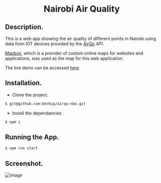 
 <h1 align="center"> Nairobi Air Quality </h1>


## Description.

This is a web app showing the air quality of different points in Nairobi using data from IOT devices provided by the [AirQo](https://platform.airqo.net/) API.

[Mapbox](https://www.mapbox.com/), which is a provider of custom online maps for websites and applications, was used as the map for this web application.

The live demo can be accessed [here](https://airqo-nbo.vercel.app/)

## Installation.

- Clone the project.    
```bash 
$ git@github.com:DerKip/airqo-nbo.git
```  

- Install the dependancies.
```bash 
$ npm i
``` 


## Running the App.

```bash 
$ npm run start
``` 
    
## Screenshot.


![image](https://github.com/Jesse-Bett/foodmine/assets/40341693/9d514b5b-3a60-46bf-af38-ba073d425d54)
